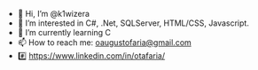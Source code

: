 - 👋 Hi, I’m @k1wizera
- 👀 I’m interested in C#, .Net, SQLServer, HTML/CSS, Javascript.
- 🌱 I’m currently learning C
- 📫 How to reach me: oaugustofaria@gmail.com 
- #️⃣ https://www.linkedin.com/in/otafaria/

<!---
k1wizera/k1wizera is a ✨ special ✨ repository because its `README.md` (this file) appears on your GitHub profile.
You can click the Preview link to take a look at your changes.
--->
